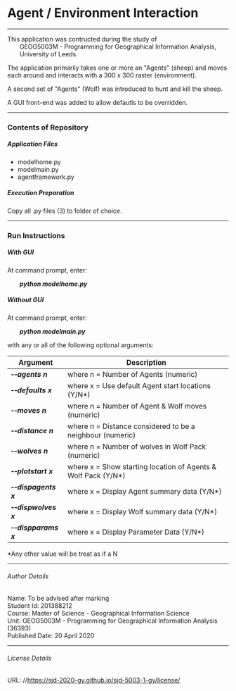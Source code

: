 # Agent / Environment Interaction
---
This application was contructed during the study of  
&emsp;&emsp;GEOG5003M - Programming for Geographical Information Analysis,  
&emsp;&emsp;University of Leeds.  

The application primarily takes one or more an "Agents" (sheep) and moves each around and interacts with a 300 x 300 raster (environment).  

A second set of "Agents" (Wolf) was introduced to hunt and kill the sheep.

A GUI front-end was added to allow defautls to be overridden.


---
### Contents of Repository

##### Application Files
* modelhome.py  
* modelmain.py  
* agentframework.py  
  
##### Execution Preparation
Copy all .py files (3) to folder of choice.


---
### Run Instructions

##### With GUI
At command prompt, enter:

&emsp;&emsp;***python modelhome.py***  


##### Without GUI
At command prompt, enter:

&emsp;&emsp;***python modelmain.py***  

with any or all of the following optional arguments:  

| Argument | Description |  
| --- | --- |  
| ***&#x2010;&#x2010;agents n*** | where n = Number of Agents (numeric) |  
| ***&#x2010;&#x2010;defaults x*** | where x = Use default Agent start locations (Y/N*) |  
| ***&#x2010;&#x2010;moves n*** | where n = Number of Agent & Wolf moves (numeric) |  
| ***&#x2010;&#x2010;distance n*** | where n = Distance considered to be a neighbour (numeric) |  
| ***&#x2010;&#x2010;wolves n*** | where n = Number of wolves in Wolf Pack (numeric) |  
| ***&#x2010;&#x2010;plotstart x*** | where x = Show starting location of Agents & Wolf Pack (Y/N*) |  
| ***&#x2010;&#x2010;dispagents x*** | where x = Display Agent summary data (Y/N*) |  
| ***&#x2010;&#x2010;dispwolves x*** | where x = Display Wolf summary data (Y/N*) |  
| ***&#x2010;&#x2010;dispparams x*** | where x = Display Parameter Data (Y/N*) |  

*Any other value will be treat as if a N


---
###### Author Details 
Name: To be advised after marking  
Student Id: 201388212  
Course: Master of Science - Geographical Information Science  
Unit: GEOG5003M - Programming for Geographical Information Analysis (36393)  
Published Date: 20 April 2020  

---
###### License Details 
URL: //https://sjd-2020-gy.github.io/sjd-5003-1-gy/license/
